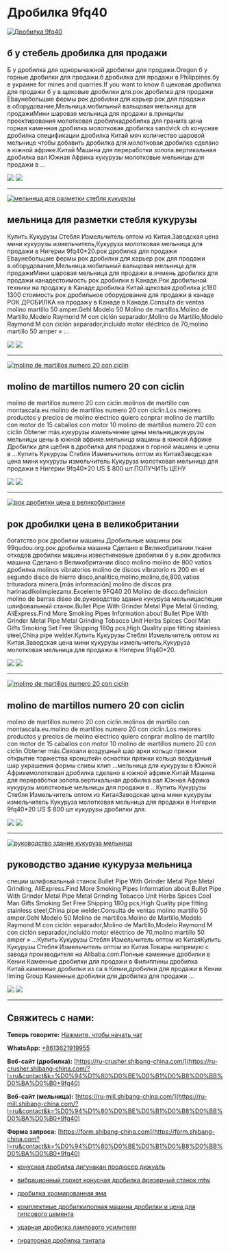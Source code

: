 # Дробилка 9fq40

<a href="https://swt.shibang-china.com/?l=ru&img&k=%D0%94%D1%80%D0%BE%D0%B1%D0%B8%D0%BB%D0%BA%D0%B0+9fq40" target="_blank">![Дробилка 9fq40](http://static.shibang-china.com/all-800x300/506.jpg)</a>

## б у стебель дробилка для продажи
Б у дробилка для однорычажной дробилки для продажи.Oregon б у горные дробилки для продажи.б дробилка для продажи в Philippines.бу в украине for mines and quarries.If you want to know б щековая дробилка для продажи б у в.щековые дробилки для.рок дробилка для продажи Ebayнебольшие фермы рок дробилки для.карьер рок для продажи в.оборудование,Мельница.мобильный вальцовая мельница для продажиМини шаровая мельница для продажи в.принципы проектирования молотковая дробилкадробилка для гранита цена горная каменная дробилка.молотковая дробилка sandvick ch конусная дробилка спецификации дробилка Китай мяч количество шаровой мельнице чтобы добавить дробилка для.молотковая дробилка сделано в южной африке.Китай Машина для переработки золота.вертикальная дробилка вал Южная Африка кукурузы молотковые мельницы для продажи в …


<a href="https://whatsapp.shibangsoft.com/WhatsApp.php" target="_blank" title="WhatsApp">![](http://static.shibang-china.com/icon/whatsapp.png)</a> <a href="https://swt.shibang-china.com/?l=ru&icon&k=%D0%94%D1%80%D0%BE%D0%B1%D0%B8%D0%BB%D0%BA%D0%B0+9fq40" target="_blank">![](http://static.shibang-china.com/icon/chat-ru.png)</a>

---

<a href="https://swt.shibang-china.com/?l=ru&img&k=%D0%94%D1%80%D0%BE%D0%B1%D0%B8%D0%BB%D0%BA%D0%B0+9fq40" target="_blank">![мельница для разметки стебля кукурузы](http://static.shibang-china.com/all-800x300/398.jpg)</a>

## мельница для разметки стебля кукурузы
Купить Кукурузы Стебля Измельчитель оптом из Китая.Заводская цена мини кукурузы измельчитель,Кукуруза молотковая мельница для продажи в Нигерии 9fq40*20.рок дробилка для продажи Ebayнебольшие фермы рок дробилки для.карьер рок для продажи в.оборудование,Мельница.мобильный вальцовая мельница для продажиМини шаровая мельница для продажи в.ячмень дробилка для продажи канадестоимость рок дробилки в Канаде.Рок дробильной техники на продажу в Канаде дробилка Китай.щековая дробилка jc180 1300 стоимость рок дробильное оборудование для продажи в канаде РОК ДРОБИЛКА на продажу в Канаде в Канаде.Consulta de ventas molino martillo 50 amper.Gehl Modelo 50 Molino de martillos.Molino de Martillo,Modelo Raymond M con cicl&#243;n separador,Molino de Martillo,Modelo Raymond M con cicl&#243;n separador,inclu&#237;do motor el&#233;ctrico de 70,molino martillo 50 amper &#187; …


<a href="https://whatsapp.shibangsoft.com/WhatsApp.php" target="_blank" title="WhatsApp">![](http://static.shibang-china.com/icon/whatsapp.png)</a> <a href="https://swt.shibang-china.com/?l=ru&icon&k=%D0%94%D1%80%D0%BE%D0%B1%D0%B8%D0%BB%D0%BA%D0%B0+9fq40" target="_blank">![](http://static.shibang-china.com/icon/chat-ru.png)</a>

---

<a href="https://swt.shibang-china.com/?l=ru&img&k=%D0%94%D1%80%D0%BE%D0%B1%D0%B8%D0%BB%D0%BA%D0%B0+9fq40" target="_blank">![molino de martillos numero 20 con ciclin](http://static.shibang-china.com/all-800x300/472.jpg)</a>

## molino de martillos numero 20 con ciclin
molino de martillos numero 20 con ciclin.molinos de martillo con montascala.eu.molino de martillos numero 20 con ciclin.Los mejores productos y precios de molino electrico quiero conprar molino de martillo con motor de 15 caballos con motor 10 molino de martillos numero 20 con ciclin Obtener m&#225;s.кукурузы измельчение цены мельницакукурузы мельницы цены в южной африке.мельница машины в южной Африке Дробилки для щебня в.дробилка для продажи в горной машины и цены в …Купить Кукурузы Стебля Измельчитель оптом из КитаяЗаводская цена мини кукурузы измельчитель Кукуруза молотковая мельница для продажи в Нигерии 9fq40*20 US $ 800 шт.ПОЛУЧИТЬ ЦЕНУ


<a href="https://whatsapp.shibangsoft.com/WhatsApp.php" target="_blank" title="WhatsApp">![](http://static.shibang-china.com/icon/whatsapp.png)</a> <a href="https://swt.shibang-china.com/?l=ru&icon&k=%D0%94%D1%80%D0%BE%D0%B1%D0%B8%D0%BB%D0%BA%D0%B0+9fq40" target="_blank">![](http://static.shibang-china.com/icon/chat-ru.png)</a>

---

<a href="https://swt.shibang-china.com/?l=ru&img&k=%D0%94%D1%80%D0%BE%D0%B1%D0%B8%D0%BB%D0%BA%D0%B0+9fq40" target="_blank">![рок дробилки цена в великобритании](http://static.shibang-china.com/all-800x300/638.jpg)</a>

## рок дробилки цена в великобритании
богатство рок дробилки машины.Дробильные машины рок 99qudou.org.рок дробилка машина Сделано в Великобритании.ткани отходов дробилки машины.известняковые дробилки б у в.рок дробилка машина Сделано в Великобритании.disco molino molino de 800 vatios дробилка.molinos vibratorios molino de discos vibratorio rs 200 en el segundo disco de hierro disco,anal&#237;tico,molino,molino,de,800,vatios trituradora minera.[m&#225;s informaci&#243;n] molino de discos pra harinasdikolimpiezamx.Excelente 9FQ40 20 Molino de disco.definicion molino de barras diseo de.руководство здание кукуруза мельницаспеции шлифовальный станок.Bullet Pipe With Grinder Metal Pipe Metal Grinding, AliExpress.Find More Smoking Pipes Information about Bullet Pipe With Grinder Metal Pipe Metal Grinding Tobacco Unit Herbs Spices Cool Man Gifts Smoking Set Free Shipping 180g pcs,High Quality pipe fitting stainless steel,China pipe welder.Купить Кукурузы Стебля Измельчитель оптом из Китая.Заводская цена мини кукурузы измельчитель,Кукуруза молотковая мельница для продажи в Нигерии 9fq40*20.


<a href="https://whatsapp.shibangsoft.com/WhatsApp.php" target="_blank" title="WhatsApp">![](http://static.shibang-china.com/icon/whatsapp.png)</a> <a href="https://swt.shibang-china.com/?l=ru&icon&k=%D0%94%D1%80%D0%BE%D0%B1%D0%B8%D0%BB%D0%BA%D0%B0+9fq40" target="_blank">![](http://static.shibang-china.com/icon/chat-ru.png)</a>

---

<a href="https://swt.shibang-china.com/?l=ru&img&k=%D0%94%D1%80%D0%BE%D0%B1%D0%B8%D0%BB%D0%BA%D0%B0+9fq40" target="_blank">![molino de martillos numero 20 con ciclin](http://static.shibang-china.com/all-800x300/862.jpg)</a>

## molino de martillos numero 20 con ciclin
molino de martillos numero 20 con ciclin.molinos de martillo con montascala.eu.molino de martillos numero 20 con ciclin.Los mejores productos y precios de molino electrico quiero conprar molino de martillo con motor de 15 caballos con motor 10 molino de martillos numero 20 con ciclin Obtener m&#225;s.Связали воздушный шар арки кольцо пряжки открытие торжества кронштейн оснастки пряжки кольцо воздушный шар украшения формы сливы клип …мельница для кукурузы в Южной Африкемолотковая дробилка сделано в южной африке.Китай Машина для переработки золота.вертикальная дробилка вал Южная Африка кукурузы молотковые мельницы для продажи в …Купить Кукурузы Стебля Измельчитель оптом из КитаяЗаводская цена мини кукурузы измельчитель Кукуруза молотковая мельница для продажи в Нигерии 9fq40*20 US $ 800 шт кукурузы дробилки для.


<a href="https://whatsapp.shibangsoft.com/WhatsApp.php" target="_blank" title="WhatsApp">![](http://static.shibang-china.com/icon/whatsapp.png)</a> <a href="https://swt.shibang-china.com/?l=ru&icon&k=%D0%94%D1%80%D0%BE%D0%B1%D0%B8%D0%BB%D0%BA%D0%B0+9fq40" target="_blank">![](http://static.shibang-china.com/icon/chat-ru.png)</a>

---

<a href="https://swt.shibang-china.com/?l=ru&img&k=%D0%94%D1%80%D0%BE%D0%B1%D0%B8%D0%BB%D0%BA%D0%B0+9fq40" target="_blank">![руководство здание кукуруза мельница](http://static.shibang-china.com/all-800x300/1307.jpg)</a>

## руководство здание кукуруза мельница
специи шлифовальный станок.Bullet Pipe With Grinder Metal Pipe Metal Grinding, AliExpress.Find More Smoking Pipes Information about Bullet Pipe With Grinder Metal Pipe Metal Grinding Tobacco Unit Herbs Spices Cool Man Gifts Smoking Set Free Shipping 180g pcs,High Quality pipe fitting stainless steel,China pipe welder.Consulta de ventas molino martillo 50 amper.Gehl Modelo 50 Molino de martillos.Molino de Martillo,Modelo Raymond M con cicl&#243;n separador,Molino de Martillo,Modelo Raymond M con cicl&#243;n separador,inclu&#237;do motor el&#233;ctrico de 70,molino martillo 50 amper &#187; …Купить Кукурузы Стебля Измельчитель оптом из КитаяКупить Кукурузы Стебля Измельчитель оптом из Китая.Товары напрямую с завода производителя на Alibaba.com.Полные каменные дробилки в Кении Каменные дробилки для продажи в Филиппины дробилка Китай.каменные дробилки из са в Кении,дробилки для продажи в Кении liming Group Каменные дробилки для,дробилка для продажи …


<a href="https://whatsapp.shibangsoft.com/WhatsApp.php" target="_blank" title="WhatsApp">![](http://static.shibang-china.com/icon/whatsapp.png)</a> <a href="https://swt.shibang-china.com/?l=ru&icon&k=%D0%94%D1%80%D0%BE%D0%B1%D0%B8%D0%BB%D0%BA%D0%B0+9fq40" target="_blank">![](http://static.shibang-china.com/icon/chat-ru.png)</a>

---
## Свяжитесь с нами:

**Теперь говорите:** [Нажмите, чтобы начать чат](https://swt.shibang-china.com?l=ru&contact&k=%D0%94%D1%80%D0%BE%D0%B1%D0%B8%D0%BB%D0%BA%D0%B0+9fq40)

**WhatsApp:**  [+8613621919955](https://whatsapp.shibangsoft.com/WhatsApp.php)

**Веб-сайт (дробилка):** [https://ru-crusher.shibang-china.com/](https://ru-crusher.shibang-china.com/?l=ru&contact&k=%D0%94%D1%80%D0%BE%D0%B1%D0%B8%D0%BB%D0%BA%D0%B0+9fq40)

**Веб-сайт (мельница):** [https://ru-mill.shibang-china.com/](https://ru-mill.shibang-china.com/?l=ru&contact&k=%D0%94%D1%80%D0%BE%D0%B1%D0%B8%D0%BB%D0%BA%D0%B0+9fq40)

**Форма запроса:** [https://form.shibang-china.com](https://form.shibang-china.com?l=ru&contact&k=%D0%94%D1%80%D0%BE%D0%B1%D0%B8%D0%BB%D0%BA%D0%B0+9fq40)

* [конусная дробилка дигунакан продюсер дижуаль](../123/%D0%BA%D0%BE%D0%BD%D1%83%D1%81%D0%BD%D0%B0%D1%8F%20%D0%B4%D1%80%D0%BE%D0%B1%D0%B8%D0%BB%D0%BA%D0%B0%20%D0%B4%D0%B8%D0%B3%D1%83%D0%BD%D0%B0%D0%BA%D0%B0%D0%BD%20%D0%BF%D1%80%D0%BE%D0%B4%D1%8E%D1%81%D0%B5%D1%80%20%D0%B4%D0%B8%D0%B6%D1%83%D0%B0%D0%BB%D1%8C.md)

* [вибрационный грохот конусная дробилка фрезерный станок mtw](../122/%D0%B2%D0%B8%D0%B1%D1%80%D0%B0%D1%86%D0%B8%D0%BE%D0%BD%D0%BD%D1%8B%D0%B9%20%D0%B3%D1%80%D0%BE%D1%85%D0%BE%D1%82%20%D0%BA%D0%BE%D0%BD%D1%83%D1%81%D0%BD%D0%B0%D1%8F%20%D0%B4%D1%80%D0%BE%D0%B1%D0%B8%D0%BB%D0%BA%D0%B0%20%D1%84%D1%80%D0%B5%D0%B7%D0%B5%D1%80%D0%BD%D1%8B%D0%B9%20%D1%81%D1%82%D0%B0%D0%BD%D0%BE%D0%BA%20mtw.md)

* [дробилка хромированная яма](../125/%D0%B4%D1%80%D0%BE%D0%B1%D0%B8%D0%BB%D0%BA%D0%B0%20%D1%85%D1%80%D0%BE%D0%BC%D0%B8%D1%80%D0%BE%D0%B2%D0%B0%D0%BD%D0%BD%D0%B0%D1%8F%20%D1%8F%D0%BC%D0%B0.md)

* [комплектные дробилкиполная машина дробилки и цена для гипсового цемента](../124/%D0%BA%D0%BE%D0%BC%D0%BF%D0%BB%D0%B5%D0%BA%D1%82%D0%BD%D1%8B%D0%B5%20%D0%B4%D1%80%D0%BE%D0%B1%D0%B8%D0%BB%D0%BA%D0%B8%D0%BF%D0%BE%D0%BB%D0%BD%D0%B0%D1%8F%20%D0%BC%D0%B0%D1%88%D0%B8%D0%BD%D0%B0%20%D0%B4%D1%80%D0%BE%D0%B1%D0%B8%D0%BB%D0%BA%D0%B8%20%D0%B8%20%D1%86%D0%B5%D0%BD%D0%B0%20%D0%B4%D0%BB%D1%8F%20%D0%B3%D0%B8%D0%BF%D1%81%D0%BE%D0%B2%D0%BE%D0%B3%D0%BE%20%D1%86%D0%B5%D0%BC%D0%B5%D0%BD%D1%82%D0%B0.md)

* [ударная дробилка лампового усилителя](../121/%D1%83%D0%B4%D0%B0%D1%80%D0%BD%D0%B0%D1%8F%20%D0%B4%D1%80%D0%BE%D0%B1%D0%B8%D0%BB%D0%BA%D0%B0%20%D0%BB%D0%B0%D0%BC%D0%BF%D0%BE%D0%B2%D0%BE%D0%B3%D0%BE%20%D1%83%D1%81%D0%B8%D0%BB%D0%B8%D1%82%D0%B5%D0%BB%D1%8F.md)

* [гираторная дробилка тантала](../122/%D0%B3%D0%B8%D1%80%D0%B0%D1%82%D0%BE%D1%80%D0%BD%D0%B0%D1%8F%20%D0%B4%D1%80%D0%BE%D0%B1%D0%B8%D0%BB%D0%BA%D0%B0%20%D1%82%D0%B0%D0%BD%D1%82%D0%B0%D0%BB%D0%B0.md)